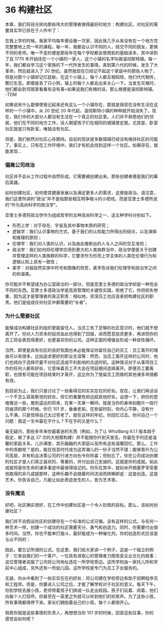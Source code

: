 # 36 构建社区

本章，我们将目光转向那些伟大的管理者做得最好的地方：构建社区。对社区的需要其实早已存在于人件中了：

在我上学的时候，我家平均每年便会搬一次家，因此我几乎从来没有在一个地方完完整整地上完一年的课程。每一年，我都会认识不同的人，结交不同的朋友，更换不同的老师。唯一不变的便是那些年在每个学校都会使用到的基础读本，其中讲到了自 1770 年开始住在一个小镇的一家人，这个小镇的名字叫做温彻斯特镇。每一年，我们都会学习这个家族的下一代所发生的事情。直到第六代的时候，发生了大革命，然后就进入了 20 世纪。虽然我现在已经记不起这个家庭中的那些人物了，但是对那个小镇却记忆犹新。在这个小镇上，每个人都互相知晓，他们代代相传，繁衍生息。即便是丢了只小狗，镇上的每个人都会出来关心一下。当发生灾难时，他们都会到邻居家看看有没有事=如果说我们有根的话，那么根便是温彻斯特镇。 -TDM

如果说有什么能够使我记起来还有这么一个小镇存在，那就是我现在没有生活在这样的一个小镇中。从 20 世纪 20 年代起，温彻斯特小镇的种种就开始消失了。现在，我们中的大部分人都没有生活在一个真正的社区里。人们并不熟悉他们的邻居，他们在不同的地方工作，没人期望孩子们在相同的城镇里定居。尤其是，卧室社区就是只有卧室，唯独没有社区。

但是，我们依然对社区心存期待。目前的现状是多数城镇已经没有维持社区的可能了。事实上，只有在工作环境中，我们才有机会找到这样一个社区。如果存在，就能发现…

### 偏离公司政治



社区并不会从工作过程中自然形成，它需要被创建出来。那些创建者便是我们的幕后英雄。

如何创建社区，如何使其健康发展以及满足更多人的需求，这便是政治。请注意，我们这里所讲的“政治”并不是指那些相互明争暗斗的小把戏，而是亚里士多德所说的“作为高尚科学的政治学”。

亚里士多德将政治学作为组成哲学的五种高尚科学之一，这五种学科分别如下。

* 形而上学：对于存在、宇宙及其中事物本质的研究；
* 逻辑学：我们认识事物的方式，基于我们的认知能力所得出的结论，以及演绎和推理的原则；
* 伦理学：我们对人类的认识，以及由此推断出的人与人之间的交互准则；
* 政治学：我们如何将伦理学应用到更大的人类族群当中，政治学便是关于创建并管理这样的人类族群的科学，它要求作为形而上学主体的人类在伦理行为和逻辑认知上具有一致性；
* 美学：对超自然实体中符号和图像的欣赏，美学告诉我们伦理学和政治学之间的和谐美。

你可能并不希望成为办公室政治的一部分，但是亚里士多德的政治学却是一种完全不同的东西。亚里士多德政治学是高效管理的关键性实践，拒绝了它，你将损失惨重，因为这才是管理者的真正职责：相似地，资深员工也应该承担构建社区的职责。他们是组成任何社区中都需要的“长者”。

### 为什么需要社区



能够成功构建社区的组织更能留住人。当员工有了足够的社区意识时，他们就不想离开了。你对人力资本的投资由此也得到了回报，进而愿意投资更多，再进而你的员工将会表现得更好，也更喜欢你的公司。这种正面的增强会形成一种良性循环。

当然，即使是具有社区的良好氛围也未必能保证你留住自己的员工：员工离开的理由可以有很多，比如追求更好的职业生涯等：然而，当员工离开这样的公司时，他们也倾向于选择尽量不对社区造成不利影响的合适时机。这种情况对于从事项目工作的任何人都有好处，它意味着员工不大会在项目期间选择离开。即便员工要离职，也很有可能在项目结束时才离开，这比你为了挽留员工而做的其他诸多举措都有效。

到目前为止，我们只是讨论了一些看得见的实实在在的好处。现在，让我们再谈谈一个不怎么容易察觉的好处，但它的重要性却远超其他好处。设想一下，把你的思维推远一些，推到遥远的将来，在某一天某一瞬间，就是当你的身体如脆片一般行将崩溃的那个时候。你已 101 岁，垂垂老矣。在弥留时刻，你内心平静，没有什么不满，只是觉得自己太过苍老了。就在这样的年纪，你回忆过去。你问自己一个问题：我这一生中最在乎什么？不在乎的又是什么？

毫无疑问，那些多年来你最着迷的东西（例如，为了让 WhizBang 6.1.1 版本趋于稳定，做了多达 27 次的大规模构建）并不能随你升到天堂去。你最在乎的还是温馨的家庭关系，儿孙满堂，其乐融融的大家庭以及所有这些温暧回忆。那么，工作中的贡献呢？是的，能在信息时代成为这弄潮儿的一份子当然不错；能够晋升为公司高层，并有机会决策公司的行进方向也令你欣喜；但别忘了，你在公司成功创建的社区才是人们真正喜欢的、尊重的，并付出自己忠诚的。这就是你的成就。如此成就将是你生命的诸多事迹中最值得铭记的。你乐在其中，就如米开朗基罗享受着他取得的非凡成就那样，这种乐趣不会随着时间流淌而转瞬即逝：这是创造。这是艺术。你告诉自己，凡能让如此奇迹发生的人，皆为艺术家。

### 没有魔法



好吧，社区确实很好，在工作中创建社区是一个令人钦佩的目标。那么，该如何创建社区？

我们并不会假设社区的创建存在一个标准的公式可循。没有这样的公式。与任何一种艺术一样，创建一个成功的社区需要天分、勇气和创造力。同时，你需要付出很多时间。当然，你也不能单打独斗，最好能成为一种催化剂。你的创造形式应该是与众不同的：

因此，要忘记所谓的公式。在这里，我们给大家讲一个例子，这是一个独立的例子：它来自我们的一个客户，一位具有进取心的管理者力图改变企业文化的故事：这位管理者说服了公司将公司地址选在一所学校旁边。这所学校由一家托儿所和学前中心组成，另外还有一所幼儿园。这所学校是专门为员工子女服务的。

无疑，你从中看到了一些实实在在的好处：将公司建在学校旁边有助于招聘程序员和工程师。但是，你要进入公司之后，才能了解学校对于社区的意义。每天下午，你到学校去接小孩，老师带着孩子们排成一队走出校园。孩子们玩着、闹着，他们向每个人打招呼。你甚至在一英里之外就可以听到他们的欢笑声。为了这些小孩，所有事情都得停下来。家长们拥抱着自己的小孩，每个人都很开心。

倘若你就是这些事情的负责人，再想想当你 101 岁的时候，回首这些往事，你的感觉会如何呢？
